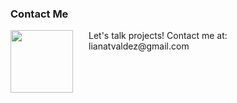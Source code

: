 ### Contact Me
<img src="https://lh3.googleusercontent.com/pw/ADCreHeMXBRTd92tSd6aLnsuv-4AaM78tCNZPg3iw2Pc2vPVp2fV2ZtAm7sMjS-B2eva6bf8lr44fdaGMATXKMuEdCJHdPfiF100D_C16rc95e0AqAtIHQ=w2400" style="height:100px; width:100px; float:left; margin-right:25px; margin-left 10px;">
<x-paragraph>Let's talk projects!</x-paragraph>
Contact me at: lianatvaldez@gmail.com